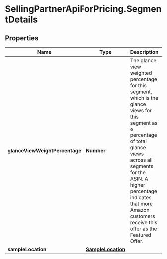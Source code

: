 # SellingPartnerApiForPricing.SegmentDetails

## Properties

Name | Type | Description | Notes
------------ | ------------- | ------------- | -------------
**glanceViewWeightPercentage** | **Number** | The glance view weighted percentage for this segment, which is the glance views for this segment as a percentage of total glance views across all segments for the ASIN. A higher percentage indicates that more Amazon customers receive this offer as the Featured Offer. | [optional] 
**sampleLocation** | [**SampleLocation**](SampleLocation.md) |  | [optional] 



